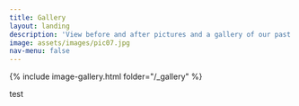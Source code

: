 ```yaml
---
title: Gallery
layout: landing
description: 'View before and after pictures and a gallery of our past projects'
image: assets/images/pic07.jpg
nav-menu: false
---
```


<!-- Main -->
<div id="main">

<!-- One -->
<section id="one">
	<div class="inner">
		{% include image-gallery.html folder="/_gallery" %}
		<p>test</p>
	</div>
</section>


